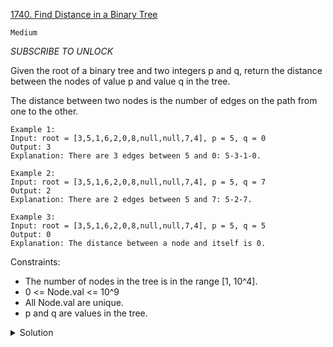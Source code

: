 [1740. Find Distance in a Binary Tree](https://leetcode.com/problems/find-distance-in-a-binary-tree/)

`Medium`

*SUBSCRIBE TO UNLOCK*

Given the root of a binary tree and two integers p and q, return the distance between the nodes of value p and value q in the tree.

The distance between two nodes is the number of edges on the path from one to the other.

```
Example 1:
Input: root = [3,5,1,6,2,0,8,null,null,7,4], p = 5, q = 0
Output: 3
Explanation: There are 3 edges between 5 and 0: 5-3-1-0.

Example 2:
Input: root = [3,5,1,6,2,0,8,null,null,7,4], p = 5, q = 7
Output: 2
Explanation: There are 2 edges between 5 and 7: 5-2-7.

Example 3:
Input: root = [3,5,1,6,2,0,8,null,null,7,4], p = 5, q = 5
Output: 0
Explanation: The distance between a node and itself is 0.
```

Constraints:

- The number of nodes in the tree is in the range [1, 10^4].
- 0 <= Node.val <= 10^9
- All Node.val are unique.
- p and q are values in the tree.

<details>
<summary>Solution</summary>

[HuifengGuan](https://github.com/wisdompeak/LeetCode/tree/master/Tree/1740.Find-Distance-in-a-Binary-Tree)
</details>